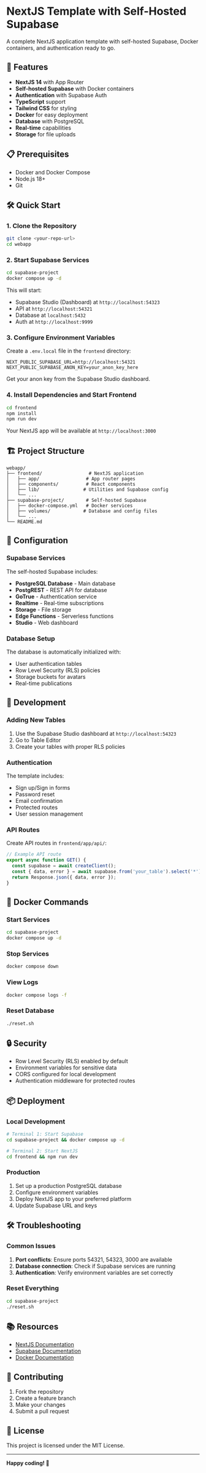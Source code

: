 # NextJS Template with Self-Hosted Supabase

A complete NextJS application template with self-hosted Supabase, Docker containers, and authentication ready to go.

## 🚀 Features

- **NextJS 14** with App Router
- **Self-hosted Supabase** with Docker containers
- **Authentication** with Supabase Auth
- **TypeScript** support
- **Tailwind CSS** for styling
- **Docker** for easy deployment
- **Database** with PostgreSQL
- **Real-time** capabilities
- **Storage** for file uploads

## 📋 Prerequisites

- Docker and Docker Compose
- Node.js 18+ 
- Git

## 🛠️ Quick Start

### 1. Clone the Repository

```bash
git clone <your-repo-url>
cd webapp
```

### 2. Start Supabase Services

```bash
cd supabase-project
docker compose up -d
```

This will start:
- Supabase Studio (Dashboard) at `http://localhost:54323`
- API at `http://localhost:54321`
- Database at `localhost:5432`
- Auth at `http://localhost:9999`

### 3. Configure Environment Variables

Create a `.env.local` file in the `frontend` directory:

```env
NEXT_PUBLIC_SUPABASE_URL=http://localhost:54321
NEXT_PUBLIC_SUPABASE_ANON_KEY=your_anon_key_here
```

Get your anon key from the Supabase Studio dashboard.

### 4. Install Dependencies and Start Frontend

```bash
cd frontend
npm install
npm run dev
```

Your NextJS app will be available at `http://localhost:3000`

## 🏗️ Project Structure

```
webapp/
├── frontend/                 # NextJS application
│   ├── app/                 # App router pages
│   ├── components/          # React components
│   ├── lib/                # Utilities and Supabase config
│   └── ...
├── supabase-project/        # Self-hosted Supabase
│   ├── docker-compose.yml   # Docker services
│   ├── volumes/            # Database and config files
│   └── ...
└── README.md
```

## 🔧 Configuration

### Supabase Services

The self-hosted Supabase includes:

- **PostgreSQL Database** - Main database
- **PostgREST** - REST API for database
- **GoTrue** - Authentication service
- **Realtime** - Real-time subscriptions
- **Storage** - File storage
- **Edge Functions** - Serverless functions
- **Studio** - Web dashboard

### Database Setup

The database is automatically initialized with:

- User authentication tables
- Row Level Security (RLS) policies
- Storage buckets for avatars
- Real-time publications

## 🚀 Development

### Adding New Tables

1. Use the Supabase Studio dashboard at `http://localhost:54323`
2. Go to Table Editor
3. Create your tables with proper RLS policies

### Authentication

The template includes:

- Sign up/Sign in forms
- Password reset
- Email confirmation
- Protected routes
- User session management

### API Routes

Create API routes in `frontend/app/api/`:

```typescript
// Example API route
export async function GET() {
  const supabase = await createClient();
  const { data, error } = await supabase.from('your_table').select('*');
  return Response.json({ data, error });
}
```

## 🐳 Docker Commands

### Start Services
```bash
cd supabase-project
docker compose up -d
```

### Stop Services
```bash
docker compose down
```

### View Logs
```bash
docker compose logs -f
```

### Reset Database
```bash
./reset.sh
```

## 🔒 Security

- Row Level Security (RLS) enabled by default
- Environment variables for sensitive data
- CORS configured for local development
- Authentication middleware for protected routes

## 📦 Deployment

### Local Development
```bash
# Terminal 1: Start Supabase
cd supabase-project && docker compose up -d

# Terminal 2: Start NextJS
cd frontend && npm run dev
```

### Production
1. Set up a production PostgreSQL database
2. Configure environment variables
3. Deploy NextJS app to your preferred platform
4. Update Supabase URL and keys

## 🛠️ Troubleshooting

### Common Issues

1. **Port conflicts**: Ensure ports 54321, 54323, 3000 are available
2. **Database connection**: Check if Supabase services are running
3. **Authentication**: Verify environment variables are set correctly

### Reset Everything
```bash
cd supabase-project
./reset.sh
```

## 📚 Resources

- [NextJS Documentation](https://nextjs.org/docs)
- [Supabase Documentation](https://supabase.com/docs)
- [Docker Documentation](https://docs.docker.com/)

## 🤝 Contributing

1. Fork the repository
2. Create a feature branch
3. Make your changes
4. Submit a pull request

## 📄 License

This project is licensed under the MIT License.

---

**Happy coding! 🎉** 